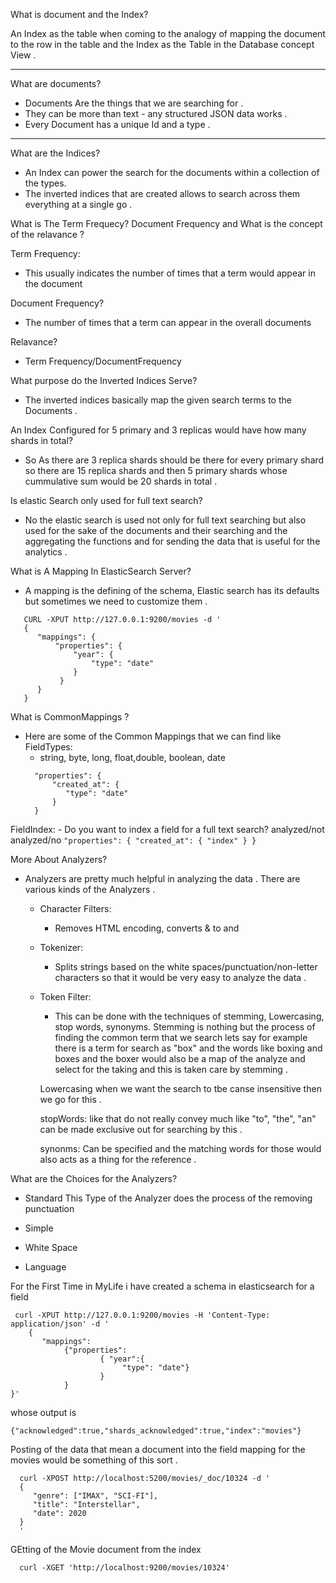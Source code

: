 What is document and the Index?


An Index as the table when coming to the analogy of mapping the document to the row in the table and the Index as the Table in the Database concept View .

-----------------   
What are documents?
- Documents Are the things that we are searching for .
- They can be more than text - any structured JSON data works .
- Every Document has a unique Id and a type .
----------------- 


What are the Indices?

- An Index can power the search for the documents within a collection of the types.
- The inverted indices that are created allows to search across them everything at a single go .


What is The Term Frequecy? Document Frequency and What is the concept of the relavance ?


Term Frequency: 
   - This usually indicates the number of times that a term would appear in the document 

Document Frequency?
   - The number of times that a term can appear in the overall documents 


Relavance?
  - Term Frequency/DocumentFrequency 


What purpose do the Inverted Indices Serve?
  - The inverted indices basically map the given search terms to the Documents .

An Index Configured for 5 primary and 3 replicas would have how many shards in total?
  - So As there are 3 replica shards should be there for every primary shard so there are 15 replica shards and then 5 primary shards whose cummulative sum would be 20 shards in total .


Is elastic Search only used for full text search?
  - No the elastic search is used not only for full text searching but also used for the sake of the documents and their searching and the aggregating the functions and for sending the data that is useful for the analytics .

What is A Mapping In ElasticSearch Server?
   - A mapping is the defining of the schema, Elastic search has its defaults but sometimes we need to customize them .

```
   CURL -XPUT http://127.0.0.1:9200/movies -d '
   {
      "mappings": {
          "properties": {
              "year": {
                  "type": "date"
              }
           }
      } 
   } 
```

What is CommonMappings ?
  - Here are some of the Common Mappings that we can find like 
  FieldTypes:
    - string, byte, long, float,double, boolean, date
    ```
      "properties": {
          "created_at": {
             "type": "date"
          }
      }
    ```
  FieldIndex:
    - Do you want to index a field for a full text search? analyzed/not analyzed/no 
    ```
      "properties": {
          "created_at": {
              "index"
          }
      }
    ```



More About Analyzers?
  - Analyzers are pretty much helpful in analyzing the data . There are various kinds of the Analyzers .
    - Character Filters:
        * Removes HTML encoding, converts & to and
    - Tokenizer:
        * Splits strings based on the white spaces/punctuation/non-letter characters so that it would be very easy to analyze the data .
    - Token Filter:
        * This can be done with the techniques of stemming, Lowercasing, stop words, synonyms.
        Stemming is nothing but the process of finding the common term that we search lets say for example there is a term for search as "box"
        and the words like boxing and boxes and the boxer would also be a map of the analyze and select for the taking and this is taken care by stemming .

        Lowercasing when we want the search to tbe canse insensitive then we go for this .
    
        stopWords: like that do not really convey much like "to", "the", "an" can be made exclusive out for searching by this .

        synonms: Can be specified and the matching words for those would also acts as a thing for the reference .


What are the Choices for the Analyzers?
  - Standard
     This Type of the Analyzer does the process of the removing punctuation  
  - Simple

  - White Space
  - Language


For the First Time in MyLife i have created a schema in elasticsearch for a field
```
 curl -XPUT http://127.0.0.1:9200/movies -H 'Content-Type: application/json' -d '
    {
       "mappings":
            {"properties":
                    { "year":{
                         "type": "date"}
                    }
            }
}'
```

whose output is 
```
{"acknowledged":true,"shards_acknowledged":true,"index":"movies"}

```


Posting of the data that mean a document into the field mapping for the movies would be  something of this sort .

```
  curl -XPOST http://localhost:5200/movies/_doc/10324 -d '
  {
     "genre": ["IMAX", "SCI-FI"],
     "title": "Interstellar",
     "date": 2020 
  }
  '
```

GEtting of the Movie document from the index 
```
  curl -XGET 'http://localhost:9200/movies/10324' 
  
```

